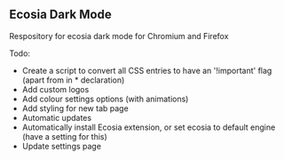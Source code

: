 <h2>Ecosia Dark Mode</h2>
<p>Respository for ecosia dark mode for Chromium and Firefox</p>

<p>Todo:</p>
<ul>
	<li>Create a script to convert all CSS entries to have an '!important' flag (apart from in * declaration)</li>
	<li>Add custom logos</li>
	<li>Add colour settings options (with animations)</li>
	<li>Add styling for new tab page</li>
	<li>Automatic updates</li>
	<li>Automatically install Ecosia extension, or set ecosia to default engine (have a setting for this)</li>
	<li>Update settings page</li>
</ul>
